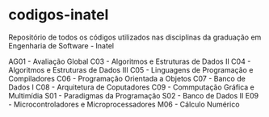# codigos-inatel
Repositório de todos os códigos utilizados nas disciplinas da graduação em Engenharia de Software - Inatel

AG01 - Avaliação Global
C03 - Algoritmos e Estruturas de Dados II
C04 - Algoritmos e Estruturas de Dados III
C05 - Linguagens de Programação e Compiladores
C06 - Programação Orientada a Objetos
C07 - Banco de Dados I
C08 - Arquitetura de Coputadores
C09 - Commputação Gráfica e Multimídia
S01 - Paradigmas da Programação
S02 - Banco de Dados II
E09 - Microcontroladores e Microprocessadores
M06 - Cálculo Numérico

